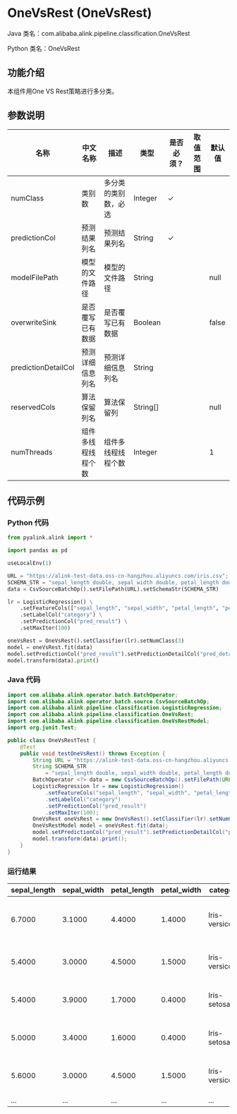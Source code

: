 # OneVsRest (OneVsRest)
Java 类名：com.alibaba.alink.pipeline.classification.OneVsRest

Python 类名：OneVsRest


## 功能介绍

本组件用One VS Rest策略进行多分类。

## 参数说明

| 名称 | 中文名称 | 描述 | 类型 | 是否必须？ | 取值范围 | 默认值 |
| --- | --- | --- | --- | --- | --- | --- |
| numClass | 类别数 | 多分类的类别数，必选 | Integer | ✓ |  |  |
| predictionCol | 预测结果列名 | 预测结果列名 | String | ✓ |  |  |
| modelFilePath | 模型的文件路径 | 模型的文件路径 | String |  |  | null |
| overwriteSink | 是否覆写已有数据 | 是否覆写已有数据 | Boolean |  |  | false |
| predictionDetailCol | 预测详细信息列名 | 预测详细信息列名 | String |  |  |  |
| reservedCols | 算法保留列名 | 算法保留列 | String[] |  |  | null |
| numThreads | 组件多线程线程个数 | 组件多线程线程个数 | Integer |  |  | 1 |


## 代码示例
### Python 代码
```python
from pyalink.alink import *

import pandas as pd

useLocalEnv(1)

URL = "https://alink-test-data.oss-cn-hangzhou.aliyuncs.com/iris.csv";
SCHEMA_STR = "sepal_length double, sepal_width double, petal_length double, petal_width double, category string";
data = CsvSourceBatchOp().setFilePath(URL).setSchemaStr(SCHEMA_STR)

lr = LogisticRegression() \
    .setFeatureCols(["sepal_length", "sepal_width", "petal_length", "petal_width"]) \
    .setLabelCol("category") \
    .setPredictionCol("pred_result") \
    .setMaxIter(100)

oneVsRest = OneVsRest().setClassifier(lr).setNumClass(3)
model = oneVsRest.fit(data)
model.setPredictionCol("pred_result").setPredictionDetailCol("pred_detail")
model.transform(data).print()
```
### Java 代码
```java
import com.alibaba.alink.operator.batch.BatchOperator;
import com.alibaba.alink.operator.batch.source.CsvSourceBatchOp;
import com.alibaba.alink.pipeline.classification.LogisticRegression;
import com.alibaba.alink.pipeline.classification.OneVsRest;
import com.alibaba.alink.pipeline.classification.OneVsRestModel;
import org.junit.Test;

public class OneVsRestTest {
	@Test
	public void testOneVsRest() throws Exception {
		String URL = "https://alink-test-data.oss-cn-hangzhou.aliyuncs.com/iris.csv";
		String SCHEMA_STR
			= "sepal_length double, sepal_width double, petal_length double, petal_width double, category string";
		BatchOperator <?> data = new CsvSourceBatchOp().setFilePath(URL).setSchemaStr(SCHEMA_STR);
		LogisticRegression lr = new LogisticRegression()
			.setFeatureCols("sepal_length", "sepal_width", "petal_length", "petal_width")
			.setLabelCol("category")
			.setPredictionCol("pred_result")
			.setMaxIter(100);
		OneVsRest oneVsRest = new OneVsRest().setClassifier(lr).setNumClass(3);
		OneVsRestModel model = oneVsRest.fit(data);
		model.setPredictionCol("pred_result").setPredictionDetailCol("pred_detail");
		model.transform(data).print();
	}
}
```

### 运行结果

sepal_length|sepal_width|petal_length|petal_width|category|pred_result|pred_detail
------------|-----------|------------|-----------|--------|-----------|-----------
6.7000|3.1000|4.4000|1.4000|Iris-versicolor|Iris-versicolor|{"Iris-versicolor":0.9999890601537083,"Iris-virginica":1.0939842119301402E-5,"Iris-setosa":4.1724971938972156E-12}
5.4000|3.0000|4.5000|1.5000|Iris-versicolor|Iris-versicolor|{"Iris-versicolor":0.9939699721610056,"Iris-virginica":0.006030026623291463,"Iris-setosa":1.2157029667713158E-9}
5.4000|3.9000|1.7000|0.4000|Iris-setosa|Iris-setosa|{"Iris-versicolor":0.02236524089333592,"Iris-virginica":0.0,"Iris-setosa":0.9776347591066641}
5.0000|3.4000|1.6000|0.4000|Iris-setosa|Iris-setosa|{"Iris-versicolor":0.07720412400682967,"Iris-virginica":0.0,"Iris-setosa":0.9227958759931704}
5.6000|3.0000|4.5000|1.5000|Iris-versicolor|Iris-versicolor|{"Iris-versicolor":0.9961816818708689,"Iris-virginica":0.003818317908880254,"Iris-setosa":2.2025091271297693E-10}
...   | ...  | ... |   ... | ...           |...            |...           |
